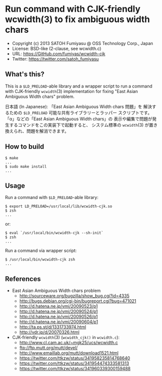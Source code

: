 Run command with CJK-friendly wcwidth(3) to fix ambiguous width chars
======================================================================

  * Copyright (c) 2013 SATOH Fumiyasu @ OSS Technology Corp., Japan
  * License: BSD-like (2-clause, see wcwidth.c)
  * URL: <https://GitHub.com/fumiyas/wcwidth-cjk>
  * Twitter: <https://twitter.com/satoh_fumiyasu>

What's this?
---------------------------------------------------------------------

This is a `$LD_PRELOAD`-able library and a wrapper script to
run a command with CJK-friendly `wcwidth`(3) implementation for
fixing "East Asian Ambiguous Width chars" problem.

日本語 (In Japanese): 「East Asian Ambiguous Width chars 問題」を
解決するための `$LD_PRELOAD` 可能な共有ライブラリーとラッパー
スクリプトです。「α」などの「East Asian Ambiguous Width chars」の
表示や編集で問題が発生するコマンドをこの実装下で起動すると、
システム標準の `wcwidth`(3) が置き換えられ、問題を解消できます。

How to build
---------------------------------------------------------------------

    $ make
    ...
    $ sudo make install
    ...

Usage
---------------------------------------------------------------------

Run a command with `$LD_PRELOAD`-able library:

    $ export LD_PRELOAD=/usr/local/lib/wcwidth-cjk.so
    $ zsh
    ...

or:

    $ eval `/usr/local/bin/wcwidth-cjk --sh-init`
    $ zsh
    ...

Run a command via wrapper script:

    $ /usr/local/bin/wcwidth-cjk zsh
    ...

References
---------------------------------------------------------------------

  * East Asian Ambiguous Width chars problem
    + http://sourceware.org/bugzilla/show_bug.cgi?id=4335
    + http://bugs.debian.org/cgi-bin/bugreport.cgi?bug=471021
    + http://d.hatena.ne.jp/vmi/20090523/p1
    + http://d.hatena.ne.jp/vmi/20090524/p1
    + http://d.hatena.ne.jp/vmi/20090526/p1
    + http://d.hatena.ne.jp/vmi/20090604/p1
    + http://ta.ps.st/d/1331733974.html
    + http://vdr.jp/d/20070326.html
  * CJK-friendly `wcwidth`(3) (`wcwidth_cjk()` in `wcwidth.c`): 
    + http://www.cl.cam.ac.uk/~mgk25/ucs/wcwidth.c
    + ftp://ftp.mutt.org/mutt/devel/
    + http://www.emaillab.org/mutt/download1521.html
    + https://twitter.com/ttkzw/status/341958235814768640
    + https://twitter.com/ttkzw/status/341954474333581313
    + https://twitter.com/ttkzw/status/341960339300159488

